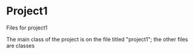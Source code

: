 # Project1
Files for project1

The main class of the project is on the file titled "project1"; the other files are classes
